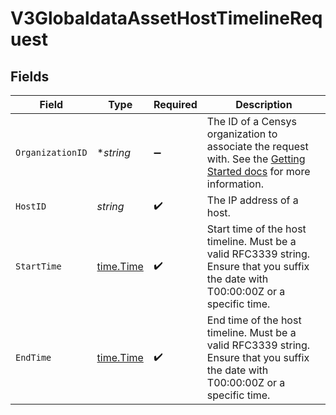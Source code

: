 # V3GlobaldataAssetHostTimelineRequest


## Fields

| Field                                                                                                                                                                                              | Type                                                                                                                                                                                               | Required                                                                                                                                                                                           | Description                                                                                                                                                                                        |
| -------------------------------------------------------------------------------------------------------------------------------------------------------------------------------------------------- | -------------------------------------------------------------------------------------------------------------------------------------------------------------------------------------------------- | -------------------------------------------------------------------------------------------------------------------------------------------------------------------------------------------------- | -------------------------------------------------------------------------------------------------------------------------------------------------------------------------------------------------- |
| `OrganizationID`                                                                                                                                                                                   | **string*                                                                                                                                                                                          | :heavy_minus_sign:                                                                                                                                                                                 | The ID of a Censys organization to associate the request with. See the [Getting Started docs](https://docs.censys.com/reference/get-started#step-3-set-your-organization-id) for more information. |
| `HostID`                                                                                                                                                                                           | *string*                                                                                                                                                                                           | :heavy_check_mark:                                                                                                                                                                                 | The IP address of a host.                                                                                                                                                                          |
| `StartTime`                                                                                                                                                                                        | [time.Time](https://pkg.go.dev/time#Time)                                                                                                                                                          | :heavy_check_mark:                                                                                                                                                                                 | Start time of the host timeline. Must be a valid RFC3339 string. Ensure that you suffix the date with T00:00:00Z or a specific time.                                                               |
| `EndTime`                                                                                                                                                                                          | [time.Time](https://pkg.go.dev/time#Time)                                                                                                                                                          | :heavy_check_mark:                                                                                                                                                                                 | End time of the host timeline. Must be a valid RFC3339 string. Ensure that you suffix the date with T00:00:00Z or a specific time.                                                                 |